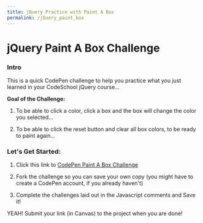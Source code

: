 ```yaml
---
title: jQuery Practice with Paint A Box
permalink: /jQuery_paint_box
---
```


# jQuery Paint A Box Challenge

### Intro

This is a quick CodePen challenge to help you practice what you just learned in your CodeSchool jQuery course...

**Goal of the Challenge:**

1) To be able to click a color, click a box and the box will change the color you selected...

2) To be able to click the reset button and clear all box colors, to be ready to paint again...



### Let's Get Started:

1) Click this link to [CodePen Paint A Box Challenge](https://codepen.io/ktmathews/pen/ryGxmW)

2) Fork the challenge so you can save your own copy (you might have to create a CodePen account, if you already haven't)

3) Complete the challenges laid out in the Javascript comments and Save it!



YEAH! Submit your link (in Canvas) to the project when you are done!

